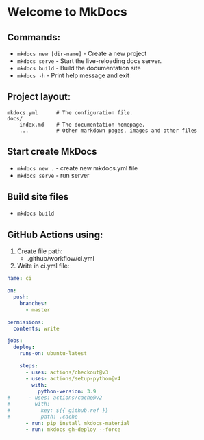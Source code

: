 # Welcome to MkDocs

## Commands:
* `mkdocs new [dir-name]` - Create a new project
* `mkdocs serve` - Start the live-reloading docs server.
* `mkdocs build` - Build the documentation site
* `mkdocs -h` - Print help message and exit

## Project layout:
    
    mkdocs.yml      # The configuration file.
    docs/
        index.md    # The documentation homepage.
        ...         # Other markdown pages, images and other files


## Start create MkDocs
- `mkdocs new .` - create new mkdocs.yml file
- `mkdocs serve` - run server

## Build site files
- `mkdocs build`

## GitHub Actions using:
1. Create file path:
   - .github/workflow/ci.yml
2. Write in ci.yml file:
```yaml
name: ci

on:
  push:
    branches:
      - master

permissions:
  contents: write

jobs:
  deploy:
    runs-on: ubuntu-latest

    steps:
      - uses: actions/checkout@v3
      - uses: actions/setup-python@v4
        with:
          python-version: 3.9
#      - uses: actions/cache@v2
#        with:
#          key: ${{ github.ref }}
#          path: .cache
      - run: pip install mkdocs-material
      - run: mkdocs gh-deploy --force
```
